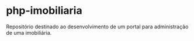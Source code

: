 # php-imobiliaria
Repositório destinado ao desenvolvimento de um portal para administração de uma imobiliária.
